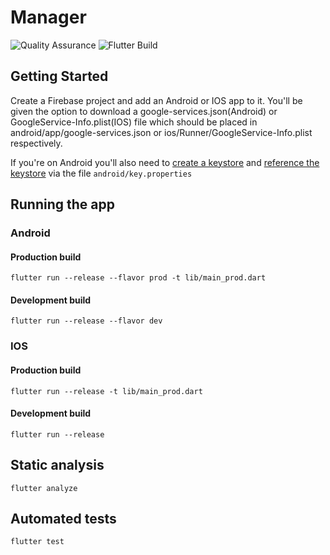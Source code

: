 # Manager
![Quality Assurance](https://github.com/Cheon-App/planner/workflows/Quality%20Assurance/badge.svg) ![Flutter Build](https://github.com/Cheon-App/planner/workflows/Flutter%20Build/badge.svg)

## Getting Started
Create a Firebase project and add an Android or IOS app to it. You'll be given the option to download a google-services.json(Android) or GoogleService-Info.plist(IOS) file which should be placed in android/app/google-services.json or ios/Runner/GoogleService-Info.plist respectively.

If you're on Android you'll also need to [create a keystore](https://flutter.dev/docs/deployment/android#create-a-keystore) and [reference the keystore](https://flutter.dev/docs/deployment/android#create-a-keystore) via the file `android/key.properties`

## Running the app
### Android

#### Production build

`flutter run --release --flavor prod -t lib/main_prod.dart`

#### Development build

`flutter run --release --flavor dev`

### IOS

#### Production build

`flutter run --release -t lib/main_prod.dart`

#### Development build

`flutter run --release`

## Static analysis

`flutter analyze`

## Automated tests

`flutter test`

